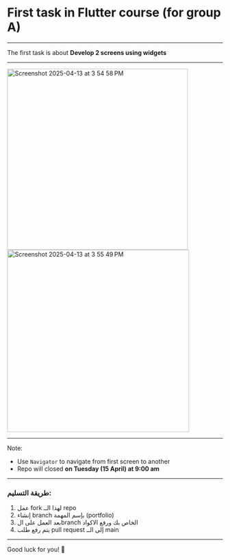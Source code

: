 # First task in Flutter course (for group A)

---

The first task is about **Develop 2 screens using widgets**

---

<img width="422" alt="Screenshot 2025-04-13 at 3 54 58 PM" src="https://github.com/user-attachments/assets/1cd91d83-290a-454f-be7e-73fa8dca84c6" />
<img width="425" alt="Screenshot 2025-04-13 at 3 55 49 PM" src="https://github.com/user-attachments/assets/e71f3e8b-af4f-41a5-943e-77ace207da18" />

---

Note:
- Use `Navigator` to navigate from first screen to another
- Repo will closed **on Tuesday (15 April) at 9:00 am**

---
### طريقة التسليم:
1. عمل fork لهذا الــ repo
2. إنشاء branch بإسم المهمة (portfolio)
3. بعد العمل على الbranch الخاص بك ورفع الاكواد
4. يتم رفع طلب pull request إلى الــ main
---
Good luck for you! 🚀
